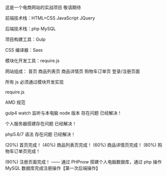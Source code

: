 这是一个电商网站的实战项目 敬请期待

前端技术栈：HTML+CSS JavaScript JQuery

后端技术栈：php MySQL

项目构建工具：Gulp

CSS 编译器：Sass

模块化开发工具：require.js

网站组成：
首页
商品列表页
商品详情页
购物车订单页
登录/注册页面

所有 js 必须通过模块开发实现

require.js

AMD 规范

gulp4 watch 监听与本电脑 node 版本 存在问题 已经解决！

个人服务器搭建存在问题 已经解决！

php5.6/7 语法 存在问题 已经解决！

(20%) 首页完成！
(40%) 商品列表页完成！
(60%) 商品详情页完成！
(80%) 购物车订单页完成！

(90%) 注册页面完成！ —— 通过 PHPnow 搭建个人电脑数据库，通过 php 操作 MySQL 数据库完成注册操作【第一次后端操作】
